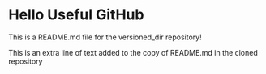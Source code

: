 

# Hello Useful GitHub 

This is a README.md file for the versioned_dir repository! 

This is an extra line of text added to the copy 
of README.md in the cloned repository
